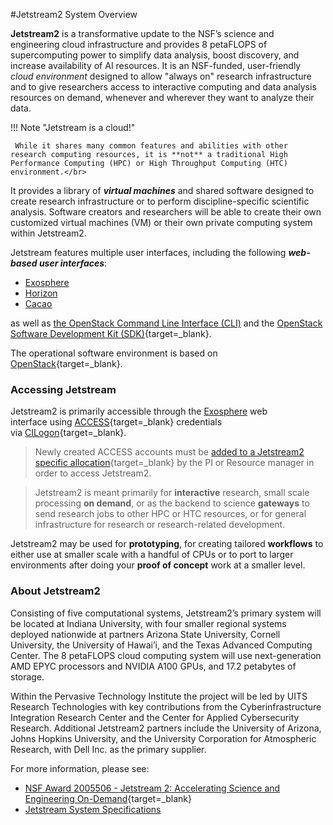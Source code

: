 #Jetstream2 System Overview

**Jetstream2** is a transformative update to the NSF’s science and engineering cloud infrastructure and provides 8 petaFLOPS of supercomputing power to simplify data analysis, boost discovery, and increase availability of AI resources. It is an NSF-funded, user-friendly _cloud environment_ designed to allow "always on" research infrastructure and to give researchers access to interactive computing and data analysis resources on demand, whenever and wherever they want to analyze their data.

!!! Note "Jetstream is a cloud!"

     While it shares many common features and abilities with other research computing resources, it is **not** a traditional High Performance Computing (HPC) or High Throughput Computing (HTC) environment.</br>

It provides a library of **_virtual machines_** and shared software designed to create research infrastructure or to perform discipline-specific scientific analysis. Software creators and researchers will be able to create their own customized virtual machines (VM) or their own private computing system within Jetstream2.

Jetstream features multiple user interfaces, including the following _**web-based user interfaces**_:

- [Exosphere](../ui/exo/exo.md)
- [Horizon](../ui/horizon/intro.md)
- [Cacao](../ui/cacao/intro.md)

as well as [the OpenStack Command Line Interface (CLI)](../ui/cli/overview.md) and the [OpenStack Software Development Kit (SDK)](https://docs.openstack.org/openstacksdk/latest/){target=_blank}.

The operational software environment is based on [OpenStack](https://www.openstack.org/){target=_blank}.

### Accessing Jetstream ###

Jetstream2 is primarily accessible through the [Exosphere](../ui/exo/exo.md) web interface using [ACCESS](https://access-ci.org/){target=_blank} credentials via [CILogon](https://www.cilogon.org/faq/){target=_blank}.


>Newly created ACCESS accounts must be [added to a Jetstream2 specific allocation](https://allocations.access-ci.org/user_management){target=_blank} by the PI or Resource manager in order to access Jetstream2.

>Jetstream2 is meant primarily for **interactive** research, small scale processing **on demand**, or as the backend to science **gateways** to send research jobs to other HPC or HTC resources, or for general infrastructure for research or research-related development.

Jetstream2 may be used for **prototyping**, for creating tailored **workflows** to either use at smaller scale with a handful of CPUs or to port to larger environments after doing your **proof of concept** work at a smaller level.

### About Jetstream2 ###

Consisting of five computational systems, Jetstream2’s primary system will be located at Indiana University, with four smaller regional systems deployed nationwide at partners Arizona State University, Cornell University, the University of Hawai’i, and the Texas Advanced Computing Center. The 8 petaFLOPS cloud computing system will use next-generation AMD EPYC processors and NVIDIA A100 GPUs, and 17.2 petabytes of storage.

Within the Pervasive Technology Institute the project will be led by UITS Research Technologies with key contributions from the Cyberinfrastructure Integration Research Center and the Center for Applied Cybersecurity Research. Additional Jetstream2 partners include the University of Arizona, Johns Hopkins University, and the University Corporation for Atmospheric Research, with Dell Inc. as the primary supplier.

For more information, please see:

* [NSF Award 2005506 - Jetstream 2: Accelerating Science and Engineering On-Demand](https://www.nsf.gov/awardsearch/showAward?AWD_ID=2005506){target=_blank}
* [Jetstream System Specifications](config.md)

